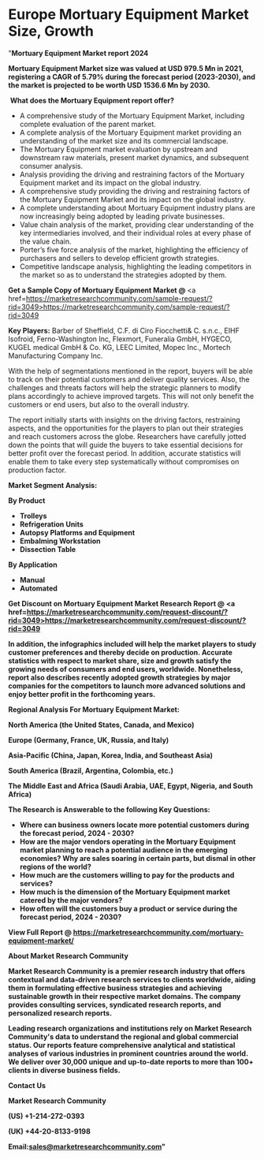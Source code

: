 # Europe Mortuary Equipment Market Size, Growth
"<strong>Mortuary Equipment Market report 2024</strong>

<strong>Mortuary Equipment Market size was valued at USD 979.5 Mn in 2021, registering a CAGR of 5.79% during the forecast period (2023-2030), and the market is projected to be worth USD 1536.6 Mn by 2030.</strong>

 <strong><b>What does the Mortuary Equipment report offer?</b></strong>
<ul>
  <li>A comprehensive study of the Mortuary Equipment Market, including complete evaluation of the parent market.</li>
  <li>A complete analysis of the Mortuary Equipment market providing an understanding of the market size and its commercial landscape.</li>
  <li>The Mortuary Equipment market evaluation by upstream and downstream raw materials, present market dynamics, and subsequent consumer analysis.</li>
  <li>Analysis providing the driving and restraining factors of the Mortuary Equipment market and its impact on the global industry.</li>
  <li>A comprehensive study providing the driving and restraining factors of the Mortuary Equipment Market and its impact on the global industry.</li>
  <li>A complete understanding about Mortuary Equipment industry plans are now increasingly being adopted by leading private businesses.</li>
  <li>Value chain analysis of the market, providing clear understanding of the key intermediaries involved, and their individual roles at every phase of the value chain.</li>
  <li>Porter’s five force analysis of the market, highlighting the efficiency of purchasers and sellers to develop efficient growth strategies.</li>
  <li>Competitive landscape analysis, highlighting the leading competitors in the market so as to understand the strategies adopted by them.</li>
</ul>

<strong>Get a Sample Copy of Mortuary Equipment Market @ </strong><a href=https://marketresearchcommunity.com/sample-request/?rid=3049><u>https://marketresearchcommunity.com/sample-request/?rid=3049</u></a>

<strong>Key Players:</strong> 
Barber of Sheffield, C.F. di Ciro Fiocchetti&amp; C. s.n.c., EIHF Isofroid, Ferno-Washington Inc, Flexmort, Funeralia GmbH, HYGECO, KUGEL medical GmbH &amp; Co. KG, LEEC Limited, Mopec Inc., Mortech Manufacturing Company Inc.

With the help of segmentations mentioned in the report, buyers will be able to track on their potential customers and deliver quality services. Also, the challenges and threats factors will help the strategic planners to modify plans accordingly to achieve improved targets. This will not only benefit the customers or end users, but also to the overall industry.

The report initially starts with insights on the driving factors, restraining aspects, and the opportunities for the players to plan out their strategies and reach customers across the globe. Researchers have carefully jotted down the points that will guide the buyers to take essential decisions for better profit over the forecast period. In addition, accurate statistics will enable them to take every step systematically without compromises on production factor.

<strong>Market Segment Analysis:</strong>


<strong><strong>By Product</strong></h4>
<ul>
 	<li>Trolleys</li>
 	<li>Refrigeration Units</li>
 	<li>Autopsy Platforms and Equipment</li>
 	<li>Embalming Workstation</li>
 	<li>Dissection Table</li>
</ul>
<strong><strong>By Application</strong></h4>
<ul>
 	<li>Manual</li>
 	<li>Automated</li>
</ul>

<strong>Get Discount on Mortuary Equipment Market Research Report @ </b></strong><a href=https://marketresearchcommunity.com/request-discount/?rid=3049><u>https://marketresearchcommunity.com/request-discount/?rid=3049</u></a>

In addition, the infographics included will help the market players to study customer preferences and thereby decide on production. Accurate statistics with respect to market share, size and growth satisfy the growing needs of consumers and end users, worldwide. Nonetheless, report also describes recently adopted growth strategies by major companies for the competitors to launch more advanced solutions and enjoy better profit in the forthcoming years.

<strong>Regional Analysis For Mortuary Equipment Market:</strong>

<strong>North America</strong> (the United States, Canada, and Mexico)

<strong>Europe</strong> (Germany, France, UK, Russia, and Italy)

<strong>Asia-Pacific</strong> (China, Japan, Korea, India, and Southeast Asia)

<strong>South America</strong> (Brazil, Argentina, Colombia, etc.)

<strong>The Middle East and Africa</strong> (Saudi Arabia, UAE, Egypt, Nigeria, and South Africa)

<strong>The Research is Answerable to the following Key Questions:</strong>
<ul>
 	<li>Where can business owners locate more potential customers during the forecast period, 2024 - 2030?</li>
 	<li>How are the major vendors operating in the Mortuary Equipment market planning to reach a potential audience in the emerging economies? Why are sales soaring in certain parts, but dismal in other regions of the world?</li>
 	<li>How much are the customers willing to pay for the products and services?</li>
 	<li>How much is the dimension of the Mortuary Equipment market catered by the major vendors?</li>
 	<li>How often will the customers buy a product or service during the forecast period, 2024 - 2030?</li>
</ul>

<strong>View Full Report @</strong> <a href=https://marketresearchcommunity.com/mortuary-equipment-market/>https://marketresearchcommunity.com/mortuary-equipment-market/</a>

<strong>About Market Research Community</strong>

Market Research Community is a premier research industry that offers contextual and data-driven research services to clients worldwide, aiding them in formulating effective business strategies and achieving sustainable growth in their respective market domains. The company provides consulting services, syndicated research reports, and personalized research reports.

Leading research organizations and institutions rely on Market Research Community's data to understand the regional and global commercial status. Our reports feature comprehensive analytical and statistical analyses of various industries in prominent countries around the world. We deliver over 30,000 unique and up-to-date reports to more than 100+ clients in diverse business fields.

<strong>Contact Us</strong>

<strong>Market Research Community</strong>

(US) +1-214-272-0393

(UK) +44-20-8133-9198

<strong>Email:</strong>sales@marketresearchcommunity.com"
